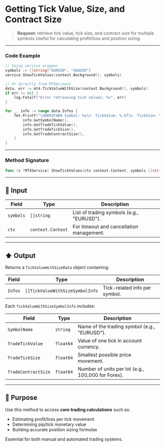 # Getting Tick Value, Size, and Contract Size

> **Request:** retrieve tick value, tick size, and contract size for multiple symbols
> Useful for calculating profit/loss and position sizing.

---

### Code Example

```go
// Using service wrapper
symbols := []string{"EURUSD", "XAUUSD"}
service.ShowTickValues(context.Background(), symbols)

// Or directly from MT4Account
data, err := mt4.TickValueWithSize(context.Background(), symbols)
if err != nil {
    log.Fatalf("Error retrieving tick values: %v", err)
}

for _, info := range data.Infos {
    fmt.Printf("\U0001F4B9 Symbol: %s\n  TickValue: %.5f\n  TickSize: %.5f\n  ContractSize: %.2f\n\n",
        info.GetSymbolName(),
        info.GetTradeTickValue(),
        info.GetTradeTickSize(),
        info.GetTradeContractSize(),
    )
}
```

---

### Method Signature

```go
func (s *MT4Service) ShowTickValues(ctx context.Context, symbols []string)
```

---

## 🔽 Input

| Field     | Type              | Description                               |
| --------- | ----------------- | ----------------------------------------- |
| `symbols` | `[]string`        | List of trading symbols (e.g., "EURUSD"). |
| `ctx`     | `context.Context` | For timeout and cancellation management.  |

---

## ⬆️ Output

Returns a `TickValueWithSizeData` object containing:

| Field   | Type                            | Description                   |
| ------- | ------------------------------- | ----------------------------- |
| `Infos` | `[]TickValueWithSizeSymbolInfo` | Tick-related info per symbol. |

Each `TickValueWithSizeSymbolInfo` includes:

| Field               | Type      | Description                                        |
| ------------------- | --------- | -------------------------------------------------- |
| `SymbolName`        | `string`  | Name of the trading symbol (e.g., "EURUSD").       |
| `TradeTickValue`    | `float64` | Value of one tick in account currency.             |
| `TradeTickSize`     | `float64` | Smallest possible price movement.                  |
| `TradeContractSize` | `float64` | Number of units per lot (e.g., 100,000 for Forex). |

---

## 🎯 Purpose

Use this method to access **core trading calculations** such as:

* Estimating profit/loss per tick movement
* Determining pip/tick monetary value
* Building accurate position sizing formulas

Essential for both manual and automated trading systems.
